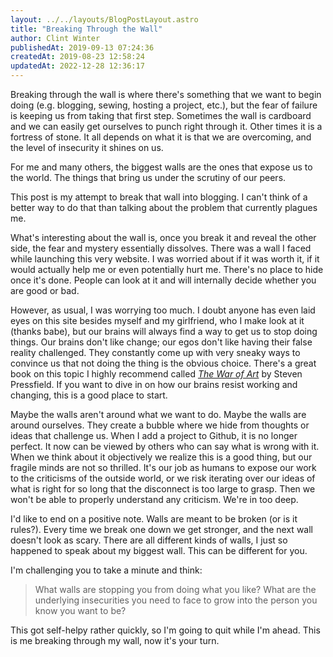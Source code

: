 ```yaml
---
layout: ../../layouts/BlogPostLayout.astro
title: "Breaking Through the Wall"
author: Clint Winter
publishedAt: 2019-09-13 07:24:36
createdAt: 2019-08-23 12:58:24
updatedAt: 2022-12-28 12:36:17
---
```


Breaking through the wall is where there's something that we want to begin doing (e.g. blogging, sewing, hosting a project, etc.), but the fear of failure is keeping us from taking that first step. Sometimes the wall is cardboard and we can easily get ourselves to punch right through it. Other times it is a fortress of stone. It all depends on what it is that we are overcoming, and the level of insecurity it shines on us.

For me and many others, the biggest walls are the ones that expose us to the world. The things that bring us under the scrutiny of our peers. 

This post is my attempt to break that wall into blogging. I can't think of a better way to do that than talking about the problem that currently plagues me.

What's interesting about the wall is, once you break it and reveal the other side, the fear and mystery essentially dissolves. There was a wall I faced while launching this very website. I was worried about if it was worth it, if it would actually help me or even potentially hurt me. There's no place to hide once it's done. People can look at it and will internally decide whether you are good or bad.

However, as usual, I was worrying too much. I doubt anyone has even laid eyes on this site besides myself and my girlfriend, who I make look at it (thanks babe), but our brains will always find a way to get us to stop doing things. Our brains don't like change; our egos don't like having their false reality challenged. They constantly come up with very sneaky ways to convince us that not doing the thing is the obvious choice. There's a great book on this topic I highly recommend called [*The War of Art*](https://www.amazon.com/dp/B007A4SDCG/ref=dp-kindle-redirect?_encoding=UTF8&btkr=1) by Steven Pressfield. If you want to dive in on how our brains resist working and changing, this is a good place to start.

Maybe the walls aren't around what we want to do. Maybe the walls are around ourselves. They create a bubble where we hide from thoughts or ideas that challenge us. When I add a project to Github, it is no longer perfect. It now can be viewed by others who can say what is wrong with it. When we think about it objectively we realize this is a good thing, but our fragile minds are not so thrilled. It's our job as humans to expose our work to the criticisms of the outside world, or we risk iterating over our ideas of what is right for so long that the disconnect is too large to grasp. Then we won't be able to properly understand any criticism. We're in too deep.

I'd like to end on a positive note. Walls are meant to be broken (or is it rules?). Every time we break one down we get stronger, and the next wall doesn't look as scary. There are all different kinds of walls, I just so happened to speak about my biggest wall. This can be different for you. 

I'm challenging you to take a minute and think: 

> What walls are stopping you from doing what you like? What are the underlying insecurities you need to face to grow into the person you know you want to be?

This got self-helpy rather quickly, so I'm going to quit while I'm ahead. This is me breaking through my wall, now it's your turn.
